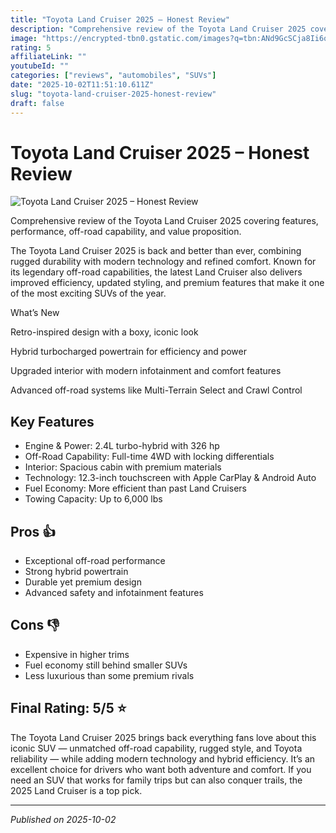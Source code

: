 ```yaml
---
title: "Toyota Land Cruiser 2025 – Honest Review"
description: "Comprehensive review of the Toyota Land Cruiser 2025 covering features, performance, off-road capability, and value proposition."
image: "https://encrypted-tbn0.gstatic.com/images?q=tbn:ANd9GcSCja8Ii6qwnX90-2g7XO8IO-b9HQE9g-0GYKAztdgP-yUGU_ZQ9UZxRf4&s=10"
rating: 5
affiliateLink: ""
youtubeId: ""
categories: ["reviews", "automobiles", "SUVs"]
date: "2025-10-02T11:51:10.611Z"
slug: "toyota-land-cruiser-2025-honest-review"
draft: false
---
```


# Toyota Land Cruiser 2025 – Honest Review

![Toyota Land Cruiser 2025 – Honest Review](https://encrypted-tbn0.gstatic.com/images?q=tbn:ANd9GcSCja8Ii6qwnX90-2g7XO8IO-b9HQE9g-0GYKAztdgP-yUGU_ZQ9UZxRf4&s=10)

Comprehensive review of the Toyota Land Cruiser 2025 covering features, performance, off-road capability, and value proposition.

The Toyota Land Cruiser 2025 is back and better than ever, combining rugged durability with modern technology and refined comfort. Known for its legendary off-road capabilities, the latest Land Cruiser also delivers improved efficiency, updated styling, and premium features that make it one of the most exciting SUVs of the year.

What’s New

Retro-inspired design with a boxy, iconic look

Hybrid turbocharged powertrain for efficiency and power

Upgraded interior with modern infotainment and comfort features

Advanced off-road systems like Multi-Terrain Select and Crawl Control


## Key Features

- Engine & Power: 2.4L turbo-hybrid with 326 hp
- Off-Road Capability: Full-time 4WD with locking differentials
- Interior: Spacious cabin with premium materials
- Technology: 12.3-inch touchscreen with Apple CarPlay & Android Auto
- Fuel Economy: More efficient than past Land Cruisers
- Towing Capacity: Up to 6,000 lbs



## Pros 👍

- Exceptional off-road performance
- Strong hybrid powertrain
- Durable yet premium design
- Advanced safety and infotainment features



## Cons 👎

- Expensive in higher trims
- Fuel economy still behind smaller SUVs
- Less luxurious than some premium rivals


## Final Rating: 5/5 ⭐

The Toyota Land Cruiser 2025 brings back everything fans love about this iconic SUV — unmatched off-road capability, rugged style, and Toyota reliability — while adding modern technology and hybrid efficiency. It’s an excellent choice for drivers who want both adventure and comfort. If you need an SUV that works for family trips but can also conquer trails, the 2025 Land Cruiser is a top pick.



---

*Published on 2025-10-02*
